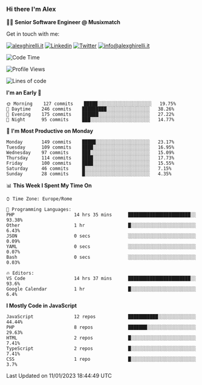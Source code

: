 ### Hi there I'm Alex

👨‍💻 __Senior Software Engineer @ Musixmatch__

Get in touch with me:

[![alexghirelli.it](https://img.shields.io/static/v1?label=alexghirelli.it&message=%20&color=red&logo=&style=flat-square&logoColor=white)](https://www.alexghirelli.it/)
[![Linkedin](https://img.shields.io/static/v1?label=Linkedin&message=%20&color=blue&logo=Linkedin&style=flat-square&logoColor=white)](https://linkedin.com/in/alexghirelli)
[![Twitter](https://img.shields.io/static/v1?label=Twitter&message=%20&color=blue&logo=Twitter&style=flat-square&logoColor=white)](https://twitter.com/alexGhirelli)
[![info@alexghirelli.it](https://img.shields.io/static/v1?label=info@alexghirelli.it&message=%20&color=red&logo=gmail&style=flat-square&logoColor=white)](mailto:info@alexghirelli.it)

<!--START_SECTION:waka-->
![Code Time](http://img.shields.io/badge/Code%20Time-7%2C254%20hrs%2028%20mins-blue)

![Profile Views](http://img.shields.io/badge/Profile%20Views-1-blue)

![Lines of code](https://img.shields.io/badge/From%20Hello%20World%20I%27ve%20Written-813%20Thousand%20lines%20of%20code-blue)

**I'm an Early 🐤** 

```text
🌞 Morning    127 commits    █████░░░░░░░░░░░░░░░░░░░░   19.75% 
🌆 Daytime    246 commits    █████████░░░░░░░░░░░░░░░░   38.26% 
🌃 Evening    175 commits    ██████░░░░░░░░░░░░░░░░░░░   27.22% 
🌙 Night      95 commits     ███░░░░░░░░░░░░░░░░░░░░░░   14.77%

```
📅 **I'm Most Productive on Monday** 

```text
Monday       149 commits    █████░░░░░░░░░░░░░░░░░░░░   23.17% 
Tuesday      109 commits    ████░░░░░░░░░░░░░░░░░░░░░   16.95% 
Wednesday    97 commits     ███░░░░░░░░░░░░░░░░░░░░░░   15.09% 
Thursday     114 commits    ████░░░░░░░░░░░░░░░░░░░░░   17.73% 
Friday       100 commits    ████░░░░░░░░░░░░░░░░░░░░░   15.55% 
Saturday     46 commits     █░░░░░░░░░░░░░░░░░░░░░░░░   7.15% 
Sunday       28 commits     █░░░░░░░░░░░░░░░░░░░░░░░░   4.35%

```


📊 **This Week I Spent My Time On** 

```text
⌚︎ Time Zone: Europe/Rome

💬 Programming Languages: 
PHP                      14 hrs 35 mins      ███████████████████████░░   93.38% 
Other                    1 hr                █░░░░░░░░░░░░░░░░░░░░░░░░   6.43% 
JSON                     0 secs              ░░░░░░░░░░░░░░░░░░░░░░░░░   0.09% 
YAML                     0 secs              ░░░░░░░░░░░░░░░░░░░░░░░░░   0.07% 
Bash                     0 secs              ░░░░░░░░░░░░░░░░░░░░░░░░░   0.03%

🔥 Editors: 
VS Code                  14 hrs 37 mins      ███████████████████████░░   93.6% 
Google Calendar          1 hr                █░░░░░░░░░░░░░░░░░░░░░░░░   6.4%

```

**I Mostly Code in JavaScript** 

```text
JavaScript               12 repos            ███████████░░░░░░░░░░░░░░   44.44% 
PHP                      8 repos             ███████░░░░░░░░░░░░░░░░░░   29.63% 
HTML                     2 repos             █░░░░░░░░░░░░░░░░░░░░░░░░   7.41% 
TypeScript               2 repos             █░░░░░░░░░░░░░░░░░░░░░░░░   7.41% 
CSS                      1 repo              █░░░░░░░░░░░░░░░░░░░░░░░░   3.7%

```



 Last Updated on 11/01/2023 18:44:49 UTC
<!--END_SECTION:waka-->

